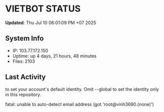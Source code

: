# VIETBOT STATUS
**Updated**: Thu Jul 10 06:01:09 PM +07 2025

## System Info
- IP: 103.77.172.150
- Uptime: up 4 days, 21 hours, 48 minutes
- Files: 2103

## Last Activity

to set your account's default identity.
Omit --global to set the identity only in this repository.

fatal: unable to auto-detect email address (got 'root@vinh3690.(none)')
